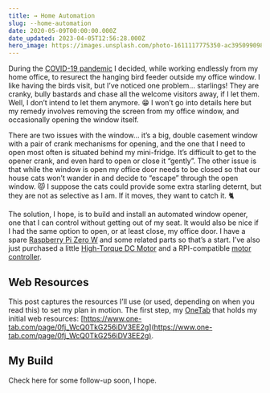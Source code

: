 ```yaml
---
title: → Home Automation
slug: --home-automation
date: 2020-05-09T00:00:00.000Z
date_updated: 2023-04-05T12:56:28.000Z
hero_image: https://images.unsplash.com/photo-1611117775350-ac3950990985?crop=entropy&cs=tinysrgb&fit=max&fm=jpg&ixid=MnwxMTc3M3wwfDF8c2VhcmNofDZ8fGF1dG9tYXRpb258ZW58MHx8fHwxNjgwNjk5MjQ0&ixlib=rb-4.0.3&q=80&w=2000
---
```


During the [COVID-19 pandemic](https://en.wikipedia.org/wiki/COVID-19_pandemic) I decided, while working endlessly from my home office, to resurect the hanging bird feeder outside my office window.  I like having the birds visit, but I’ve noticed one problem… starlings! They are cranky, bully bastards and chase all the welcome visitors away, if I let them. Well, I don’t intend to let them anymore. 😁 I won’t go into details here but my remedy involves removing the screen from my office window, and occasionally opening the window itself.

There are two issues with the window… it’s a big, double casement window with a pair of crank mechanisms for opening, and the one that I need to open most often is situated behind my mini-fridge. It’s difficult to get to the opener crank, and even hard to open or close it “gently”. The other issue is that while the window is open my office door needs to be closed so that our house cats won’t wander in and decide to “escape” through the open window. 😾 I suppose the cats could provide some extra starling deternt, but they are not as selective as I am. If it moves, they want to catch it. 🐈

The solution, I hope, is to build and install an automated window opener, one that I can control without getting out of my seat. It would also be nice if I had the same option to open, or at least close, my office door. I have a spare [Raspberry Pi Zero W](https://en.wikipedia.org/wiki/Raspberry_Pi) and some related parts so that’s a start. I’ve also just purchased a little [High-Torque DC Motor](https://www.amazon.com/gp/product/B07252J5GV/ref=ppx_yo_dt_b_asin_title_o02_s00?ie=UTF8&amp;psc=1) and a RPI-compatible [motor controller](https://www.amazon.com/gp/product/B01MQ2MZDV/ref=ppx_yo_dt_b_asin_title_o01_s00?ie=UTF8&amp;psc=1).

## Web Resources

This post captures the resources I’ll use (or used, depending on when you read this) to set my plan in motion. The first step, my [OneTab](https://www.one-tab.com/help) that holds my initial web resources: [https://www.one-tab.com/page/0fj_WcQ0TkG256iDV3EE2g](https://www.one-tab.com/page/0fj_WcQ0TkG256iDV3EE2g).

## My Build

Check here for some follow-up soon, I hope.
